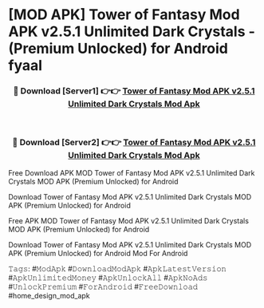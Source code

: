 # [MOD APK] Tower of Fantasy Mod APK v2.5.1 Unlimited Dark Crystals - (Premium Unlocked) for Android fyaal



<div align="center">
<h3>🔴 Download [Server1] 👉👉 <a href="https://momento.my/?title=Tower_of_Fantasy_Mod_APK_v2.5.1_Unlimited_Dark_Crystals">Tower of Fantasy Mod APK v2.5.1 Unlimited Dark Crystals Mod Apk</a></h3><br>

<h3>🔴 Download [Server2] 👉👉 <a href="https://momento.my/?title=Tower_of_Fantasy_Mod_APK_v2.5.1_Unlimited_Dark_Crystals">Tower of Fantasy Mod APK v2.5.1 Unlimited Dark Crystals Mod Apk</a></h3>
</div>



Free Download APK MOD Tower of Fantasy Mod APK v2.5.1 Unlimited Dark Crystals MOD APK (Premium Unlocked) for Android

Download Tower of Fantasy Mod APK v2.5.1 Unlimited Dark Crystals MOD APK (Premium Unlocked) for Android

Free APK MOD Tower of Fantasy Mod APK v2.5.1 Unlimited Dark Crystals MOD APK (Premium Unlocked) for Android

Download Tower of Fantasy Mod APK v2.5.1 Unlimited Dark Crystals MOD APK (Premium Unlocked) for Android Mod For Android

𝚃𝚊𝚐𝚜: #𝙼𝚘𝚍𝙰𝚙𝚔 #𝙳𝚘𝚠𝚗𝚕𝚘𝚊𝚍𝙼𝚘𝚍𝙰𝚙𝚔 #𝙰𝚙𝚔𝙻𝚊𝚝𝚎𝚜𝚝𝚅𝚎𝚛𝚜𝚒𝚘𝚗 #𝙰𝚙𝚔𝚄𝚗𝚕𝚒𝚖𝚒𝚝𝚎𝚍𝙼𝚘𝚗𝚎𝚢 #𝙰𝚙𝚔𝚄𝚗𝚕𝚘𝚌𝚔𝙰𝚕𝚕 #𝙰𝚙𝚔𝙽𝚘𝙰𝚍𝚜 #𝚄𝚗𝚕𝚘𝚌𝚔𝙿𝚛𝚎𝚖𝚒𝚞𝚖 #𝙵𝚘𝚛𝙰𝚗𝚍𝚛𝚘𝚒𝚍 #𝙵𝚛𝚎𝚎𝙳𝚘𝚠𝚗𝚕𝚘𝚊𝚍 #home_design_mod_apk
